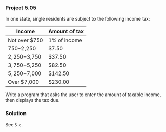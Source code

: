 ### Project 5.05
In one state, single residents are subject to the following income tax:

| Income        | Amount of tax |
| ------------- | ------------- |
| Not over $750 | 1% of income  |
| $750-$2,250   | $7.50         | plus 2% of amount over $750   |
| $2,250-$3,750 | $37.50        | plus 3% of amount over $2,250 |
| $3,750-$5,250 | $82.50        | plus 4% of amount over $3,750 |
| $5,250-$7,000 | $142.50       | plus 5% of amount over $5,250 |
| Over $7,000   | $230.00       | plus 6% of amount over $7,000 |

Write a program that asks the user to enter the amount of taxable income, then
displays the tax due.

### Solution
See `5.c`.
